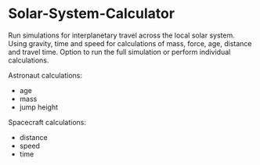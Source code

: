 # Solar-System-Calculator

Run simulations for interplanetary travel across the local solar system. Using gravity, time and speed for calculations of mass, force, age, distance and travel time. Option to run the full simulation or perform individual calculations.

Astronaut calculations:
- age
- mass
- jump height

Spacecraft calculations:
- distance
- speed
- time
